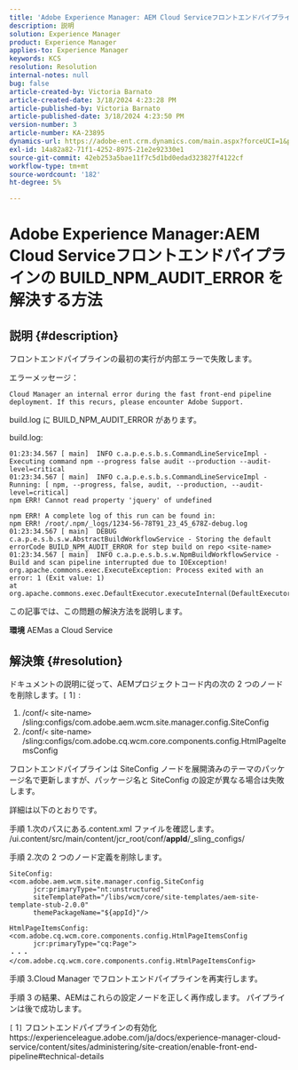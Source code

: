 ```yaml
---
title: 'Adobe Experience Manager: AEM Cloud Serviceフロントエンドパイプラインの BUILD_NPM_AUDIT_ERROR を解決する方法'
description: 説明
solution: Experience Manager
product: Experience Manager
applies-to: Experience Manager
keywords: KCS
resolution: Resolution
internal-notes: null
bug: false
article-created-by: Victoria Barnato
article-created-date: 3/18/2024 4:23:28 PM
article-published-by: Victoria Barnato
article-published-date: 3/18/2024 4:23:50 PM
version-number: 3
article-number: KA-23895
dynamics-url: https://adobe-ent.crm.dynamics.com/main.aspx?forceUCI=1&pagetype=entityrecord&etn=knowledgearticle&id=890d92d5-43e5-ee11-904c-00224806b7b2
exl-id: 14a82a82-71f1-4252-8975-21e2e92330e1
source-git-commit: 42eb253a5bae11f7c5d1bd0edad323827f4122cf
workflow-type: tm+mt
source-wordcount: '182'
ht-degree: 5%

---
```


# Adobe Experience Manager:AEM Cloud Serviceフロントエンドパイプラインの BUILD_NPM_AUDIT_ERROR を解決する方法

## 説明 {#description}


フロントエンドパイプラインの最初の実行が内部エラーで失敗します。

エラーメッセージ：


```
Cloud Manager an internal error during the fast front-end pipeline deployment. If this recurs, please encounter Adobe Support.
```


build.log に BUILD_NPM_AUDIT_ERROR があります。

build.log:


```
01:23:34.567 [ main]  INFO c.a.p.e.s.b.s.CommandLineServiceImpl - Executing command npm --progress false audit --production --audit-level=critical
01:23:34.567 [ main]  INFO c.a.p.e.s.b.s.CommandLineServiceImpl - Running: [ npm, --progress, false, audit, --production, --audit-level=critical] 
npm ERR! Cannot read property 'jquery' of undefined

npm ERR! A complete log of this run can be found in:
npm ERR! /root/.npm/_logs/1234-56-78T91_23_45_678Z-debug.log
01:23:34.567 [ main]  DEBUG c.a.p.e.s.b.s.w.AbstractBuildWorkflowService - Storing the default errorCode BUILD_NPM_AUDIT_ERROR for step build on repo <site-name>
01:23:34.567 [ main]  INFO c.a.p.e.s.b.s.w.NpmBuildWorkflowService - Build and scan pipeline interrupted due to IOException!
org.apache.commons.exec.ExecuteException: Process exited with an error: 1 (Exit value: 1)
at org.apache.commons.exec.DefaultExecutor.executeInternal(DefaultExecutor.java:404)
```


この記事では、この問題の解決方法を説明します。

<b>環境</b>
AEMas a Cloud Service


## 解決策 {#resolution}


ドキュメントの説明に従って、AEMプロジェクトコード内の次の 2 つのノードを削除します。`[` 1`]` :

1. /conf/`<` site-name`>` /sling:configs/com.adobe.aem.wcm.site.manager.config.SiteConfig
2. /conf/`<` site-name`>` /sling:configs/com.adobe.cq.wcm.core.components.config.HtmlPageItemsConfig

フロントエンドパイプラインは SiteConfig ノードを展開済みのテーマのパッケージ名で更新しますが、パッケージ名と SiteConfig の設定が異なる場合は失敗します。

詳細は以下のとおりです。

手順 1.次のパスにある.content.xml ファイルを確認します。 /ui.content/src/main/content/jcr_root/conf/__appId__/_sling_configs/

手順 2.次の 2 つのノード定義を削除します。


```
SiteConfig:
<com.adobe.aem.wcm.site.manager.config.SiteConfig
      jcr:primaryType="nt:unstructured"
      siteTemplatePath="/libs/wcm/core/site-templates/aem-site-template-stub-2.0.0"
      themePackageName="${appId}"/>
```



```
HtmlPageItemsConfig:
<com.adobe.cq.wcm.core.components.config.HtmlPageItemsConfig
      jcr:primaryType="cq:Page">
・・・
</com.adobe.cq.wcm.core.components.config.HtmlPageItemsConfig>
```


手順 3.Cloud Manager でフロントエンドパイプラインを再実行します。

手順 3 の結果、AEMはこれらの設定ノードを正しく再作成します。 パイプラインは後で成功します。

`[` 1`]`  フロントエンドパイプラインの有効化https://experienceleague.adobe.com/ja/docs/experience-manager-cloud-service/content/sites/administering/site-creation/enable-front-end-pipeline#technical-details
